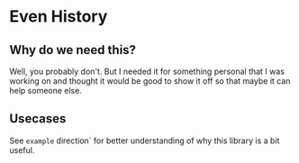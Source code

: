 # Even History

## Why do we need this?

Well, you probably don't. But I needed it for something personal that I was working on and thought
it would be good to show it off so that maybe it can help someone else.

## Usecases

See `example` direction` for better understanding of why this library is a bit useful.
